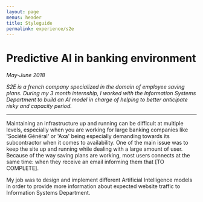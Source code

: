 ```yaml
---
layout: page
menus: header
title: Styleguide
permalink: experience/s2e
---
```

# Predictive AI in banking environment
*May-June 2018*


*S2E is a french company specialized in the domain of employee saving plans. During my 3 month internship, I worked with the Information Systems Department to build an AI model in charge of helping to better anticipate risky and capacity period.*

***

Maintaining an infrastructure up and running can be difficult at multiple levels, especially when you are working for large banking companies like 'Société Général' or 'Axa' being especially demanding towards its subcontractor when it comes to availability. 
One of the main issue was to keep the site up and running while dealing with a large amount of user. Because of the way saving plans are working, most users connects at the same time: when they receive an email informing them that [TO COMPLETE].

My job was to design and implement different Artificial Intelligence models in order to provide more information about expected website traffic to Information Systems Department.

